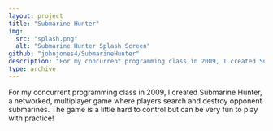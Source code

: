 ```yaml
---
layout: project
title: "Submarine Hunter"
img:
  src: "splash.png"
  alt: "Submarine Hunter Splash Screen"
github: "johnjones4/SubmarineHunter"
description: "For my concurrent programming class in 2009, I created Submarine Hunter, a networked, multiplayer game where players search and destroy opponent submarines."
type: archive
---
```


For my concurrent programming class in 2009, I created Submarine Hunter, a networked, multiplayer game where players search and destroy opponent submarines. The game is a little hard to control but can be very fun to play with practice!